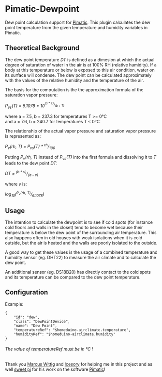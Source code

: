 # Pimatic-Dewpoint

Dew point calculation support for <a href="http://pimatic.org/">Pimatic</a>. 
This plugin calculates the dew point temperature from the given temperature and humidity 
variables in Pimatic. 

## Theoretical Background

The dew point temperature <i>DT</i> is defined as a dimesion at which the actual degree of saturation of water in the air is at 100% RH (relative humidity). If a body at this temperature or below is exposed to this air condition, water on its surface will condense.
The dew point can be calculated approximately with the values of the relative humidity and the temperature of the air. 

The basis for the computation is the the approximation formula of the saturation vapor pressure:

<i>P<sub>vs</sub>(T) = 6.1078 * 10<sup><sup>(a * T)</sup>/<sub>(b + T)</sub></sup></i>

where a = 7.5, b = 237.3 for temperatures T >= 0°C<br>
  and a = 7.6, b = 240.7 for temperatures T < 0°C

The relationship of the actual vapor pressure and saturation vapor pressure is represented as:

<i>P<sub>v</sub>(rh, T) = P<sub>vs</sub>(T) * <sup>rh</sup>/<sub>100</sub></i>

Putting <i>P<sub>v</sub>(rh, T)</i> instead of <i>P<sub>vs</sub>(T)</i> into the first formula and dissolving it to <i>T</i> leads to the dew point <i>DT</i>:

<i>DT = <sup>(b * v)</sup>/<sub>(a - v)</sub></i>

where <i>v</i> is:

<i>log<sub>10</sub>(<sup>P<sub>v</sub>(rh, T)</sup>/<sub>6.1078</sub>)</i>


## Usage

The intention to calculate the dewpoint is to see if cold spots (for instance cold floors and walls in the closet) tend to become wet because their temperature is below the dew point of the surrounding air temperature. This also happens often in old houses with weak isolations when it is cold outside, but the air is heated and the walls are poorly isolated to the outside.

A good way to get these values is the usage of a combined temperature and humidity sensor (eg. DHT22) to measure the air climate and to calculate the dew point.

An additional sensor (eg. DS18B20) has directly contact to the cold spots and its temperature can be compared to the dew point temperature.



## Configuration

Example:

    {
        "id": "dew",
        "class": "DewPointDevice",
        "name": "Dew Point",
        "temperatureRef": "$homeduino-airclimate.temperature",
        "humidityRef": "$homeduino-airclimate.humidity"
    }


###### The value of temperatureRef must be in °C !
    
Thank you <a href="https://github.com/mwittig">Marcus Wittig</a> and <a href="https://github.com/Icesory">Icesory</a> for helping me in this project and as well  <a href="https://github.com/sweetpi">sweet pi</a> for his work on the software <a href="http://pimatic.org/">Pimatic</a>!

